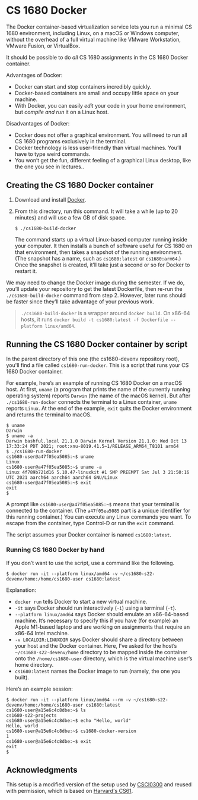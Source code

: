 CS 1680 Docker
=============

The Docker container-based virtualization service lets you run a
minimal CS 1680 environment, including Linux, on a macOS or Windows
computer, without the overhead of a full virtual machine like VMware
Workstation, VMware Fusion, or VirtualBox.

It should be possible to do *all* CS 1680 assignments in the CS 1680
Docker container.

Advantages of Docker:

* Docker can start and stop containers incredibly quickly.
* Docker-based containers are small and occupy little space on your machine.
* With Docker, you can easily *edit* your code in your home environment, but
  *compile and run* it on a Linux host.

Disadvantages of Docker:

* Docker does not offer a graphical environment. You will need to run all CS
  1680 programs exclusively in the terminal.
* Docker technology is less user-friendly than virtual machines. You’ll have
  to type weird commands.
* You won’t get the fun, different feeling of a graphical Linux desktop,
  like the one you see in lectures..


## Creating the CS 1680 Docker container

1.  Download and install [Docker][].

2.  From this directory, run this command. It will take a while (up to 20
    minutes) and will use a few GB of disk space.

    ```shellsession
    $ ./cs1680-build-docker
    ```

    The command starts up a virtual Linux-based computer running inside your
    computer. It then installs a bunch of software useful for CS 1680 on that
    environment, then takes a snapshot of the running environment. (The
    snapshot has a name, such as `cs1680:latest` or `cs1680:arm64`.) Once the
    snapshot is created, it’ll take just a second or so for Docker to restart
    it.

We may need to change the Docker image during the semester. If we do, you’ll
update your repository to get the latest Dockerfile, then re-run the
`./cs1680-build-docker` command from step 2. However, later runs should be
faster since they’ll take advantage of your previous work.

> `./cs1680-build-docker` is a wrapper around `docker build`. On x86-64 hosts, it runs
> `docker build -t cs1680:latest -f Dockerfile --platform linux/amd64`.

## Running the CS 1680 Docker container by script

In the parent directory of this one (the cs1680-devenv repository root), you'll
find a file called `cs1680-run-docker`. This is a script that runs your CS 1680
Docker container.

For example, here’s an example of running CS 1680 Docker on a macOS host. At
first, `uname` (a program that prints the name of the currently running
operating system) reports `Darwin` (the name of the macOS kernel). But after
`./cs1680-run-docker` connects the terminal to a Linux container, `uname`
reports `Linux`. At the end of the example, `exit` quits the Docker
environment and returns the terminal to macOS.

```shellsession
$ uname
Darwin
$ uname -a
Darwin bashful.local 21.1.0 Darwin Kernel Version 21.1.0: Wed Oct 13 17:33:24 PDT 2021; root:xnu-8019.41.5~1/RELEASE_ARM64_T8101 arm64
$ ./cs1680-run-docker
cs1680-user@a47f05ea5085:~$ uname
Linux
cs1680-user@a47f05ea5085:~$ uname -a
Linux 4f789b721d16 5.10.47-linuxkit #1 SMP PREEMPT Sat Jul 3 21:50:16 UTC 2021 aarch64 aarch64 aarch64 GNU/Linux
cs1680-user@a47f05ea5085:~$ exit
exit
$
```

A prompt like `cs1680-user@a47f05ea5085:~$` means that your terminal is
connected to the container. (The `a47f05ea5085` part is a unique identifier for this
running container.) You can execute any Linux commands you want. To escape from the
container, type Control-D or run the `exit` command.

The script assumes your Docker container is named `cs1680:latest`.


### Running CS 1680 Docker by hand

If you don’t want to use the script, use a command like the following.

```shellsession
$ docker run -it --platform linux/amd64 -v ~/cs1680-s22-devenv/home:/home/cs1680-user cs1680:latest
```

Explanation:

* `docker run` tells Docker to start a new virtual machine.
* `-it` says Docker should run interactively (`-i`) using a terminal (`-t`).
* `--platform linux/amd64` says Docker should emulate an x86-64-based machine.
  It’s necessary to specify this if you have (for example) an Apple M1-based
  laptop and are working on assignments that require an x86-64 Intel machine.
* `-v LOCALDIR:LINUXDIR` says Docker should share a directory between your
  host and the Docker container. Here, I’ve asked for the host’s
  `~/cs1680-s22-devenv/home` directory to be mapped inside the container
  onto the `/home/cs1680-user` directory, which is the virtual machine
  user’s home directory.
* `cs1680:latest` names the Docker image to run (namely, the one you built).

Here’s an example session:

```shellsession
$ docker run -it --platform linux/amd64 --rm -v ~/cs1680-s22-devenv/home:/home/cs1680-user cs1680:latest
cs1680-user@a15e6c4c8dbe:~$ ls
cs1680-s22-projects
cs1680-user@a15e6c4c8dbe:~$ echo "Hello, world"
Hello, world
cs1680-user@a15e6c4c8dbe:~$ cs1680-docker-version
1
cs1680-user@a15e6c4c8dbe:~$ exit
exit
$
```

[Docker]: https://docker.com/

## Acknowledgments

This setup is a modified version of the setup used by
[CSCI0300](https://cs.brown.edu/courses/csci0300) and reused with
permission, which is based on [Harvard's CS61](https://cs61.seas.harvard.edu/site/2021/).  

